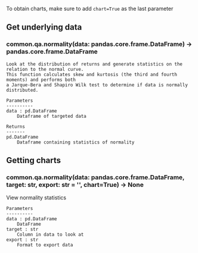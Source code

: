 To obtain charts, make sure to add `chart=True` as the last parameter

## Get underlying data 
### common.qa.normality(data: pandas.core.frame.DataFrame) -> pandas.core.frame.DataFrame


    Look at the distribution of returns and generate statistics on the relation to the normal curve.
    This function calculates skew and kurtosis (the third and fourth moments) and performs both
    a Jarque-Bera and Shapiro Wilk test to determine if data is normally distributed.

    Parameters
    ----------
    data : pd.DataFrame
        Dataframe of targeted data

    Returns
    -------
    pd.DataFrame
        Dataframe containing statistics of normality

## Getting charts 
### common.qa.normality(data: pandas.core.frame.DataFrame, target: str, export: str = '', chart=True) -> None

View normality statistics

    Parameters
    ----------
    data : pd.DataFrame
        DataFrame
    target : str
        Column in data to look at
    export : str
        Format to export data

